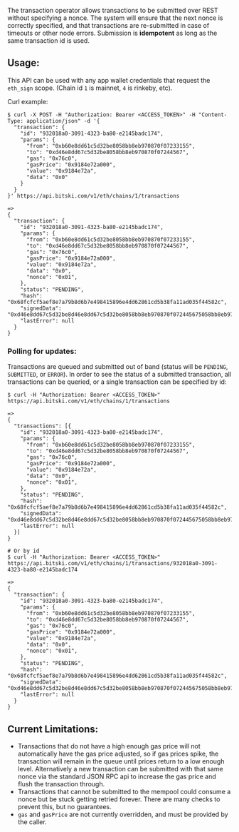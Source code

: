 The transaction operator allows transactions to be submitted over REST without specifying a nonce. The system will ensure that the next nonce is correctly specified, and that transactions are re-submitted in case of timeouts or other node errors. Submission is **idempotent** as long as the same transaction id is used.

## Usage:

This API can be used with any app wallet credentials that request the `eth_sign` scope. (Chain id `1` is mainnet, `4` is rinkeby, etc).

Curl example:

    $ curl -X POST -H "Authorization: Bearer <ACCESS_TOKEN>" -H "Content-Type: application/json" -d '{
      "transaction": {
        "id": "932018a0-3091-4323-ba80-e2145badc174",
        "params": {
          "from": "0xb60e8dd61c5d32be8058bb8eb970870f07233155",
          "to": "0xd46e8dd67c5d32be8058bb8eb970870f07244567",
          "gas": "0x76c0",
          "gasPrice": "0x9184e72a000",
          "value": "0x9184e72a",
          "data": "0x0"
        }
      }
    }' https://api.bitski.com/v1/eth/chains/1/transactions
    
    => 
    {
      "transaction": {
        "id": "932018a0-3091-4323-ba80-e2145badc174",
        "params": {
          "from": "0xb60e8dd61c5d32be8058bb8eb970870f07233155",
          "to": "0xd46e8dd67c5d32be8058bb8eb970870f07244567",
          "gas": "0x76c0",
          "gasPrice": "0x9184e72a000",
          "value": "0x9184e72a",
          "data": "0x0",
          "nonce": "0x01",
        },
        "status": "PENDING",
        "hash": "0x68fcfcf5aef8e7a79b8d6b7e498415896e4dd62861cd5b38fa11ad035f44582c",
        "signedData": "0xd46e8dd67c5d32be8d46e8dd67c5d32be8058bb8eb970870f072445675058bb8eb970870f072445675",
        "lastError": null
      }
    }

### Polling for updates:

Transactions are queued and submitted out of band (status will be `PENDING`, `SUBMITTED`, or `ERROR`). In order to see the status of a submitted transaction, all transactions can be queried, or a single transaction can be specified by id:

    $ curl -H "Authorization: Bearer <ACCESS_TOKEN>" https://api.bitski.com/v1/eth/chains/1/transactions
    
    => 
    {
      "transactions": [{
        "id": "932018a0-3091-4323-ba80-e2145badc174",
        "params": {
          "from": "0xb60e8dd61c5d32be8058bb8eb970870f07233155",
          "to": "0xd46e8dd67c5d32be8058bb8eb970870f07244567",
          "gas": "0x76c0",
          "gasPrice": "0x9184e72a000",
          "value": "0x9184e72a",
          "data": "0x0",
          "nonce": "0x01",
        },
        "status": "PENDING",
        "hash": "0x68fcfcf5aef8e7a79b8d6b7e498415896e4dd62861cd5b38fa11ad035f44582c",
        "signedData": "0xd46e8dd67c5d32be8d46e8dd67c5d32be8058bb8eb970870f072445675058bb8eb970870f072445675",
        "lastError": null
      }]
    }
    
    # Or by id
    $ curl -H "Authorization: Bearer <ACCESS_TOKEN>" https://api.bitski.com/v1/eth/chains/1/transactions/932018a0-3091-4323-ba80-e2145badc174
    
    => 
    {
      "transaction": {
        "id": "932018a0-3091-4323-ba80-e2145badc174",
        "params": {
          "from": "0xb60e8dd61c5d32be8058bb8eb970870f07233155",
          "to": "0xd46e8dd67c5d32be8058bb8eb970870f07244567",
          "gas": "0x76c0",
          "gasPrice": "0x9184e72a000",
          "value": "0x9184e72a",
          "data": "0x0",
          "nonce": "0x01",
        },
        "status": "PENDING",
        "hash": "0x68fcfcf5aef8e7a79b8d6b7e498415896e4dd62861cd5b38fa11ad035f44582c",
        "signedData": "0xd46e8dd67c5d32be8d46e8dd67c5d32be8058bb8eb970870f072445675058bb8eb970870f072445675",
        "lastError": null
      }
    }

## Current Limitations:

- Transactions that do not have a high enough gas price will not automatically have the gas price adjusted, so if gas prices spike, the transaction will remain in the queue until prices return to a low enough level. Alternatively a new transaction can be submitted with that same nonce via the standard JSON RPC api to increase the gas price and flush the transaction through.
- Transactions that cannot be submitted to the mempool could consume a nonce but be stuck getting retried forever. There are many checks to prevent this, but no guarantees.
- `gas` and `gasPrice` are not currently overridden, and must be provided by the caller.
